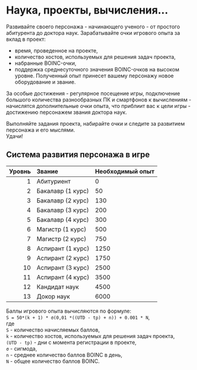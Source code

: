 # Наука, проекты, вычисления...  

Развивайте своего персонажа - начинающего ученого - от простого абитурента до доктора наук.
Зарабатывайте очки игрового опыта за вклад в проект:
- время, проведенное на проекте,
- количество хостов, используемых для решения задач проекта,
- набранные BOINC-очки,
- поддержка среднесуточного значения BOINC-очков на высоком уровне.
Полученный опыт принесет вашему персонажу новое оборудование и звание.

За особые достижения - регулярное посещение игры, подключение большого количества разнообразных ПК и смартфонов к вычислениям - начислятся дополнительные очки опыта, что приблиит вас к цели игры - достижению персонажем звания доктора наук.

Выполняйте задания проекта, набирайте очки и следите за развитием персонажа и его мыслями.  
Удачи!

## Система развития персонажа в игре

| Уровнь | Звание | Необходимый опыт |
| -: | :- | :- |
1 | Абитуриент | 0
2 | Бакалавр (1 курс) | 50
3 | Бакалавр (2 курс) | 130
4 | Бакалавр (3 курс) | 200
5 | Бакалавр (4 курс) | 300
6 | Магистр (1 курс) | 500
7 | Магистр (2 курс) | 750
8 | Аспирант (1 курс) | 1250
9 | Аспирант (2 курс) | 1750
10 | Аспирант (3 курс) | 2500
11 | Аспирант (4 курс) | 3500
12 | Кандидат наук | 4500
13 | Докор наук | 6000

Баллы игрового опыта вычисляются по формуле:  
`S = 50*(k + 1) * σ(0,01 *((UTD - tр) + n)) + 0.001 * N`,  
где  
`S` - количество начисляемых баллов,  
`k` - количество хостов, используемых для решения задач проекта,  
`(UTD - tр)` - дни с момента регистрации в проекте,  
`σ` - сигмода,  
`n` - среднее количество баллов BOINC в день,  
`N` - общее количество баллов BOINC.  